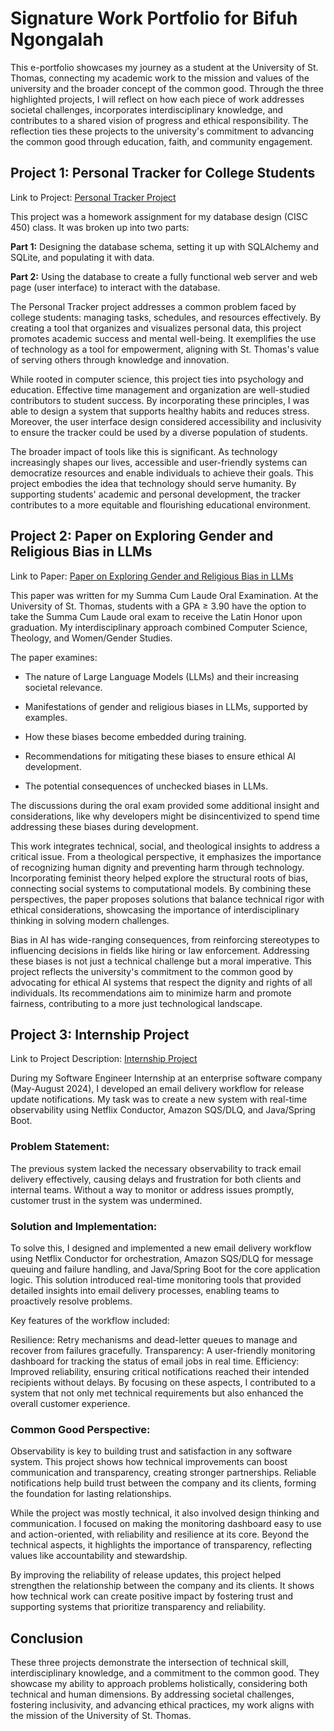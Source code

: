 # Signature Work Portfolio for Bifuh Ngongalah

This e-portfolio showcases my journey as a student at the University of St. Thomas, connecting my academic work to the mission and values of the university and the broader concept of the common good. Through the three highlighted projects, I will reflect on how each piece of work addresses societal challenges, incorporates interdisciplinary knowledge, and contributes to a shared vision of progress and ethical responsibility. The reflection ties these projects to the university's commitment to advancing the common good through education, faith, and community engagement.

## Project 1: Personal Tracker for College Students

Link to Project: [Personal Tracker Project](https://github.com/ngon3769/Personal-Tracker-Project/tree/main)

This project was a homework assignment for my database design (CISC 450) class. It was broken up into two parts:

**Part 1:** Designing the database schema, setting it up with SQLAlchemy and SQLite, and populating it with data.

**Part 2:** Using the database to create a fully functional web server and web page (user interface) to interact with the database.

The Personal Tracker project addresses a common problem faced by college students: managing tasks, schedules, and resources effectively. By creating a tool that organizes and visualizes personal data, this project promotes academic success and mental well-being. It exemplifies the use of technology as a tool for empowerment, aligning with St. Thomas's value of serving others through knowledge and innovation.

While rooted in computer science, this project ties into psychology and education. Effective time management and organization are well-studied contributors to student success. By incorporating these principles, I was able to design a system that supports healthy habits and reduces stress. Moreover, the user interface design considered accessibility and inclusivity to ensure the tracker could be used by a diverse population of students.

The broader impact of tools like this is significant. As technology increasingly shapes our lives, accessible and user-friendly systems can democratize resources and enable individuals to achieve their goals. This project embodies the idea that technology should serve humanity. By supporting students' academic and personal development, the tracker contributes to a more equitable and flourishing educational environment.

## Project 2: Paper on Exploring Gender and Religious Bias in LLMs

Link to Paper: [Paper on Exploring Gender and Religious Bias in LLMs](https://github.com/ngon3769/SignatureWorkPortfolio/blob/main/Exploring%20Gender%20and%20Religious%20Bias%20in%20Large%20Language%20Models.pdf)

This paper was written for my Summa Cum Laude Oral Examination. At the University of St. Thomas, students with a GPA ≥ 3.90 have the option to take the Summa Cum Laude oral exam to receive the Latin Honor upon graduation. My interdisciplinary approach combined Computer Science, Theology, and Women/Gender Studies. 

The paper examines:

- The nature of Large Language Models (LLMs) and their increasing societal relevance.

- Manifestations of gender and religious biases in LLMs, supported by examples.

- How these biases become embedded during training.

- Recommendations for mitigating these biases to ensure ethical AI development.

- The potential consequences of unchecked biases in LLMs.

The discussions during the oral exam provided some additional insight and considerations, like why developers might be disincentivized to spend time addressing these biases during development.

This work integrates technical, social, and theological insights to address a critical issue. From a theological perspective, it emphasizes the importance of recognizing human dignity and preventing harm through technology. Incorporating feminist theory helped explore the structural roots of bias, connecting social systems to computational models. By combining these perspectives, the paper proposes solutions that balance technical rigor with ethical considerations, showcasing the importance of interdisciplinary thinking in solving modern challenges.


Bias in AI has wide-ranging consequences, from reinforcing stereotypes to influencing decisions in fields like hiring or law enforcement. Addressing these biases is not just a technical challenge but a moral imperative. This project reflects the university's commitment to the common good by advocating for ethical AI systems that respect the dignity and rights of all individuals. Its recommendations aim to minimize harm and promote fairness, contributing to a more just technological landscape.


## Project 3: Internship Project

Link to Project Description: [Internship Project](https://github.com/ngon3769/SignatureWorkPortfolio/blob/main/Internship%20Project)

During my Software Engineer Internship at an enterprise software company (May-August 2024), I developed an email delivery workflow for release update notifications. My task was to create a new system with real-time observability using Netflix Conductor, Amazon SQS/DLQ, and Java/Spring Boot.

### Problem Statement:

The previous system lacked the necessary observability to track email delivery effectively, causing delays and frustration for both clients and internal teams. Without a way to monitor or address issues promptly, customer trust in the system was undermined.

### Solution and Implementation:

To solve this, I designed and implemented a new email delivery workflow using Netflix Conductor for orchestration, Amazon SQS/DLQ for message queuing and failure handling, and Java/Spring Boot for the core application logic. This solution introduced real-time monitoring tools that provided detailed insights into email delivery processes, enabling teams to proactively resolve problems.

Key features of the workflow included:

Resilience: Retry mechanisms and dead-letter queues to manage and recover from failures gracefully.
Transparency: A user-friendly monitoring dashboard for tracking the status of email jobs in real time.
Efficiency: Improved reliability, ensuring critical notifications reached their intended recipients without delays.
By focusing on these aspects, I contributed to a system that not only met technical requirements but also enhanced the overall customer experience.

### Common Good Perspective:

Observability is key to building trust and satisfaction in any software system. This project shows how technical improvements can boost communication and transparency, creating stronger partnerships. Reliable notifications help build trust between the company and its clients, forming the foundation for lasting relationships.

While the project was mostly technical, it also involved design thinking and communication. I focused on making the monitoring dashboard easy to use and action-oriented, with reliability and resilience at its core. Beyond the technical aspects, it highlights the importance of transparency, reflecting values like accountability and stewardship.

By improving the reliability of release updates, this project helped strengthen the relationship between the company and its clients. It shows how technical work can create positive impact by fostering trust and supporting systems that prioritize transparency and reliability.

## Conclusion

These three projects demonstrate the intersection of technical skill, interdisciplinary knowledge, and a commitment to the common good. They showcase my ability to approach problems holistically, considering both technical and human dimensions. By addressing societal challenges, fostering inclusivity, and advancing ethical practices, my work aligns with the mission of the University of St. Thomas.

